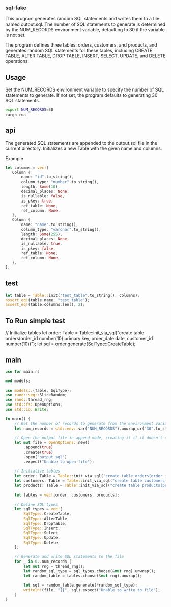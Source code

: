 ### sql-fake

This program generates random SQL statements and writes them to a file named output.sql. The number of SQL statements to generate is determined by the NUM_RECORDS environment variable, defaulting to 30 if the variable is not set.

The program defines three tables: orders, customers, and products, and generates random SQL statements for these tables, including CREATE TABLE, ALTER TABLE, DROP TABLE, INSERT, SELECT, UPDATE, and DELETE operations.

## Usage
Set the NUM_RECORDS environment variable to specify the number of SQL statements to generate. If not set, the program defaults to generating 30 SQL statements.

```bash
export NUM_RECORDS=50
cargo run
```


## api
The generated SQL statements are appended to the output.sql file in the current directory. Initializes a new Table with the given name and columns.

Example
```rust
let columns = vec![
   Column {
       name: "id".to_string(),
       column_type: "number".to_string(),
       length: Some(10),
       decimal_places: None,
       is_nullable: false,
       is_pkey: true,
       ref_table: None,
       ref_column: None,
   },
   Column {
       name: "name".to_string(),
       column_type: "varchar".to_string(),
       length: Some(255),
       decimal_places: None,
       is_nullable: true,
       is_pkey: false,
       ref_table: None,
       ref_column: None,
   },
];
```

## test
```rust
let table = Table::init("test_table".to_string(), columns);
assert_eq!(table.name, "test_table");
assert_eq!(table.columns.len(), 2);
```

## To Run simple test

  // Initialize tables
  let order: Table = Table::init_via_sql("create table orders(order_id number(10) primary key, order_date date, customer_id number(10))");
  let sql = order.generate(SqlType::CreateTable);


## main
```rust
use for main.rs

mod models;
 
use models::{Table, SqlType};
use rand::seq::SliceRandom;
use rand::thread_rng;
use std::fs::OpenOptions;
use std::io::Write;
 
fn main() {
    // Get the number of records to generate from the environment variable `NUM_RECORDS`
    let num_records = std::env::var("NUM_RECORDS").unwrap_or("30".to_string()).parse::<i32>().unwrap();
 
    // Open the output file in append mode, creating it if it doesn't exist
    let mut file = OpenOptions::new()
        .append(true)
        .create(true)
        .open("output.sql")
        .expect("Unable to open file");
 
    // Initialize tables
    let order: Table = Table::init_via_sql("create table orders(order_id number(10) primary key, order_date date, customer_id number(10))");
    let customers: Table = Table::init_via_sql("create table customers(customer_id number(10) primary key, customer_name varchar(255), customer_email varchar(255))");
    let products: Table = Table::init_via_sql("create table products(product_id number(10) primary key, product_name varchar(255), product_price number(10, 2))");
 
    let tables = vec![order, customers, products];
 
    // Define SQL types
    let sql_types = vec![
        SqlType::CreateTable,
        SqlType::AlterTable,
        SqlType::DropTable,
        SqlType::Insert,
        SqlType::Select,
        SqlType::Update,
        SqlType::Delete,
    ];
 
    // Generate and write SQL statements to the file
    for _ in 0..num_records {
        let mut rng = thread_rng();
        let random_sql_type = sql_types.choose(&mut rng).unwrap();
        let random_table = tables.choose(&mut rng).unwrap();
 
        let sql = random_table.generate(*random_sql_type);
        writeln!(file, "{}", sql).expect("Unable to write to file");
    }
}
```